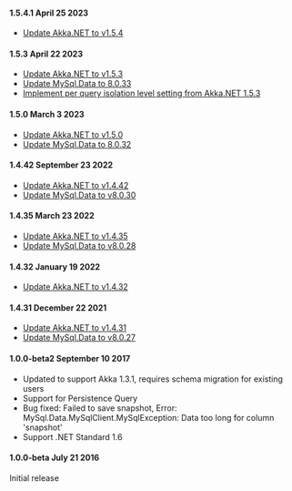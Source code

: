 #### 1.5.4.1 April 25 2023 ####

* [Update Akka.NET to v1.5.4](https://github.com/akkadotnet/akka.net/releases/tag/1.5.4)

#### 1.5.3 April 22 2023 ####

* [Update Akka.NET to v1.5.3](https://github.com/akkadotnet/akka.net/releases/tag/1.5.3) 
* [Update MySql.Data to 8.0.33](https://github.com/akkadotnet/Akka.Persistence.MySql/pull/92)
* [Implement per query isolation level setting from Akka.NET 1.5.3](https://github.com/akkadotnet/Akka.Persistence.MySql/pull/92)

#### 1.5.0 March 3 2023 ####
* [Update Akka.NET to v1.5.0](https://github.com/akkadotnet/akka.net/releases/tag/1.5.0)
* [Update MySql.Data to 8.0.32](https://github.com/akkadotnet/Akka.Persistence.MySql/pull/79)

#### 1.4.42 September 23 2022 ####
* [Update Akka.NET to v1.4.42](https://github.com/akkadotnet/akka.net/releases/tag/1.4.42)
* [Update MySql.Data to v8.0.30](https://github.com/akkadotnet/Akka.Persistence.MySql/pull/56)

#### 1.4.35 March 23 2022 ####
* [Update Akka.NET to v1.4.35](https://github.com/akkadotnet/akka.net/releases/tag/1.4.35)
* [Update MySql.Data to v8.0.28](https://github.com/akkadotnet/Akka.Persistence.MySql/pull/41)

#### 1.4.32 January 19 2022 ####
* [Update Akka.NET to v1.4.32](https://github.com/akkadotnet/akka.net/releases/tag/1.4.32)

#### 1.4.31 December 22 2021 ####
* [Update Akka.NET to v1.4.31](https://github.com/akkadotnet/akka.net/releases/tag/1.4.31)
* [Update MySql.Data to v8.0.27](https://github.com/akkadotnet/Akka.Persistence.MySql/pull/24)

#### 1.0.0-beta2 September 10 2017 ####
* Updated to support Akka 1.3.1, requires schema migration for existing users
* Support for Persistence Query
* Bug fixed: Failed to save snapshot, Error: MySql.Data.MySqlClient.MySqlException: Data too long for column 'snapshot'
* Support .NET Standard 1.6

#### 1.0.0-beta July 21 2016 ####
Initial release